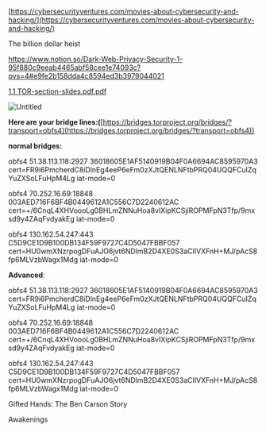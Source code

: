[https://cybersecurityventures.com/movies-about-cybersecurity-and-hacking/](https://cybersecurityventures.com/movies-about-cybersecurity-and-hacking/)

The billion dollar heist


https://www.notion.so/Dark-Web-Privacy-Security-1-95f880c9eeab4465abf58cee1e74093c?pvs=4#e9fe2b158dda4c8594ed3b3979044021

[1.1 TOR-section-slides.pdf.pdf](https://s3-us-west-2.amazonaws.com/secure.notion-static.com/b7c927c1-6920-4a45-b488-ce11609cafaf/1.1_TOR-section-slides.pdf.pdf)

![Untitled](https://s3-us-west-2.amazonaws.com/secure.notion-static.com/9926c545-1505-4099-9a58-ab94d3fbf2a8/Untitled.png)

**Here are your bridge lines:(**[https://bridges.torproject.org/bridges/?transport=obfs4](https://bridges.torproject.org/bridges/?transport=obfs4))

**normal bridges:**

obfs4 51.38.113.118:2927 36018605E1AF5140919B04F0A6694AC8595970A3 cert=FR9i6PmcherdC8iDlnEg4eeP6eFm0zXJtQENLNFtbPRQ04UQQFCuIZqYuZXSoLFuHpM4Lg iat-mode=0

obfs4 70.252.16.69:18848 003AED716F6BF4B0449612A1C556C7D2240612AC cert=+/6CnqL4XHVoooLg0BHLmZNNuHoa8vIXipKCSjiROPMFpN3Tfp/9mxsd9y4ZAqFvdyakEg iat-mode=0

obfs4 130.162.54.247:443 C5D9CE1D9B100DB134F59F9727C4D5047FBBF057 cert=HU0wmXNzrpogDFuAJO6jvt6NDlmB2D4XE0S3aCIlVXFnH+MJ/pAcS8fp6MLVzbWagx1Mdg iat-mode=0

**Advanced**:

obfs4 51.38.113.118:2927 36018605E1AF5140919B04F0A6694AC8595970A3 cert=FR9i6PmcherdC8iDlnEg4eeP6eFm0zXJtQENLNFtbPRQ04UQQFCuIZqYuZXSoLFuHpM4Lg iat-mode=0

obfs4 70.252.16.69:18848 003AED716F6BF4B0449612A1C556C7D2240612AC cert=+/6CnqL4XHVoooLg0BHLmZNNuHoa8vIXipKCSjiROPMFpN3Tfp/9mxsd9y4ZAqFvdyakEg iat-mode=0

obfs4 130.162.54.247:443 C5D9CE1D9B100DB134F59F9727C4D5047FBBF057 cert=HU0wmXNzrpogDFuAJO6jvt6NDlmB2D4XE0S3aCIlVXFnH+MJ/pAcS8fp6MLVzbWagx1Mdg iat-mode=0






Gifted Hands: The Ben Carson Story

Awakenings
